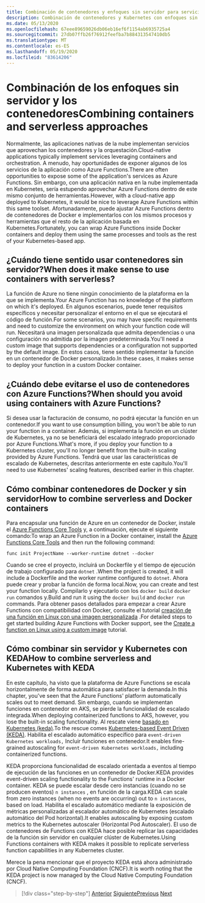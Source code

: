 ```yaml
---
title: Combinación de contenedores y enfoques sin servidor para servicios nativos de la nube
description: Combinación de contenedores y Kubernetes con enfoques sin servidor
ms.date: 05/13/2020
ms.openlocfilehash: 67eee89659026db06eb16ef6f1154ab6935725a4
ms.sourcegitcommit: 27db07ffb26f76912feefba7b884313547410db5
ms.translationtype: MT
ms.contentlocale: es-ES
ms.lasthandoff: 05/19/2020
ms.locfileid: "83614206"
---
```

# <a name="combining-containers-and-serverless-approaches"></a><span data-ttu-id="99589-103">Combinación de los enfoques sin servidor y los contenedores</span><span class="sxs-lookup"><span data-stu-id="99589-103">Combining containers and serverless approaches</span></span>

<span data-ttu-id="99589-104">Normalmente, las aplicaciones nativas de la nube implementan servicios que aprovechan los contenedores y la orquestación.</span><span class="sxs-lookup"><span data-stu-id="99589-104">Cloud-native applications typically implement services leveraging containers and orchestration.</span></span> <span data-ttu-id="99589-105">A menudo, hay oportunidades de exponer algunos de los servicios de la aplicación como Azure Functions.</span><span class="sxs-lookup"><span data-stu-id="99589-105">There are often opportunities to expose some of the application's services as Azure Functions.</span></span> <span data-ttu-id="99589-106">Sin embargo, con una aplicación nativa en la nube implementada en Kubernetes, sería estupendo aprovechar Azure Functions dentro de este mismo conjunto de herramientas.</span><span class="sxs-lookup"><span data-stu-id="99589-106">However, with a cloud-native app deployed to Kubernetes, it would be nice to leverage Azure Functions within this same toolset.</span></span> <span data-ttu-id="99589-107">Afortunadamente, puede ajustar Azure Functions dentro de contenedores de Docker e implementarlos con los mismos procesos y herramientas que el resto de la aplicación basada en Kubernetes.</span><span class="sxs-lookup"><span data-stu-id="99589-107">Fortunately, you can wrap Azure Functions inside Docker containers and deploy them using the same processes and tools as the rest of your Kubernetes-based app.</span></span>

## <a name="when-does-it-make-sense-to-use-containers-with-serverless"></a><span data-ttu-id="99589-108">¿Cuándo tiene sentido usar contenedores sin servidor?</span><span class="sxs-lookup"><span data-stu-id="99589-108">When does it make sense to use containers with serverless?</span></span>

<span data-ttu-id="99589-109">La función de Azure no tiene ningún conocimiento de la plataforma en la que se implementa.</span><span class="sxs-lookup"><span data-stu-id="99589-109">Your Azure Function has no knowledge of the platform on which it's deployed.</span></span> <span data-ttu-id="99589-110">En algunos escenarios, puede tener requisitos específicos y necesitar personalizar el entorno en el que se ejecutará el código de función.</span><span class="sxs-lookup"><span data-stu-id="99589-110">For some scenarios, you may have specific requirements and need to customize the environment on which your function code will run.</span></span> <span data-ttu-id="99589-111">Necesitará una imagen personalizada que admita dependencias o una configuración no admitida por la imagen predeterminada.</span><span class="sxs-lookup"><span data-stu-id="99589-111">You'll need a custom image that supports dependencies or a configuration not supported by the default image.</span></span> <span data-ttu-id="99589-112">En estos casos, tiene sentido implementar la función en un contenedor de Docker personalizado.</span><span class="sxs-lookup"><span data-stu-id="99589-112">In these cases, it makes sense to deploy your function in a custom Docker container.</span></span>

## <a name="when-should-you-avoid-using-containers-with-azure-functions"></a><span data-ttu-id="99589-113">¿Cuándo debe evitarse el uso de contenedores con Azure Functions?</span><span class="sxs-lookup"><span data-stu-id="99589-113">When should you avoid using containers with Azure Functions?</span></span>

<span data-ttu-id="99589-114">Si desea usar la facturación de consumo, no podrá ejecutar la función en un contenedor.</span><span class="sxs-lookup"><span data-stu-id="99589-114">If you want to use consumption billing, you won't be able to run your function in a container.</span></span> <span data-ttu-id="99589-115">Además, si implementa la función en un clúster de Kubernetes, ya no se beneficiará del escalado integrado proporcionado por Azure Functions.</span><span class="sxs-lookup"><span data-stu-id="99589-115">What's more, if you deploy your function to a Kubernetes cluster, you'll no longer benefit from the built-in scaling provided by Azure Functions.</span></span> <span data-ttu-id="99589-116">Tendrá que usar las características de escalado de Kubernetes, descritas anteriormente en este capítulo.</span><span class="sxs-lookup"><span data-stu-id="99589-116">You'll need to use Kubernetes' scaling features, described earlier in this chapter.</span></span>

## <a name="how-to-combine-serverless-and-docker-containers"></a><span data-ttu-id="99589-117">Cómo combinar contenedores de Docker y sin servidor</span><span class="sxs-lookup"><span data-stu-id="99589-117">How to combine serverless and Docker containers</span></span>

<span data-ttu-id="99589-118">Para encapsular una función de Azure en un contenedor de Docker, instale el [Azure Functions Core Tools](https://github.com/Azure/azure-functions-core-tools) y, a continuación, ejecute el siguiente comando:</span><span class="sxs-lookup"><span data-stu-id="99589-118">To wrap an Azure Function in a Docker container, install the [Azure Functions Core Tools](https://github.com/Azure/azure-functions-core-tools) and then run the following command:</span></span>

```console
func init ProjectName --worker-runtime dotnet --docker
```

<span data-ttu-id="99589-119">Cuando se cree el proyecto, incluirá un Dockerfile y el tiempo de ejecución de trabajo configurado para `dotnet` .</span><span class="sxs-lookup"><span data-stu-id="99589-119">When the project is created, it will include a Dockerfile and the worker runtime configured to `dotnet`.</span></span> <span data-ttu-id="99589-120">Ahora puede crear y probar la función de forma local.</span><span class="sxs-lookup"><span data-stu-id="99589-120">Now, you can create and test your function locally.</span></span> <span data-ttu-id="99589-121">Compilarlo y ejecutarlo con los `docker build` `docker run` comandos y.</span><span class="sxs-lookup"><span data-stu-id="99589-121">Build and run it using the  `docker build` and `docker run` commands.</span></span> <span data-ttu-id="99589-122">Para obtener pasos detallados para empezar a crear Azure Functions con compatibilidad con Docker, consulte el tutorial [creación de una función en Linux con una imagen personalizada](https://docs.microsoft.com/azure/azure-functions/functions-create-function-linux-custom-image) .</span><span class="sxs-lookup"><span data-stu-id="99589-122">For detailed steps to get started building Azure Functions with Docker support, see the [Create a function on Linux using a custom image](https://docs.microsoft.com/azure/azure-functions/functions-create-function-linux-custom-image) tutorial.</span></span>

## <a name="how-to-combine-serverless-and-kubernetes-with-keda"></a><span data-ttu-id="99589-123">Cómo combinar sin servidor y Kubernetes con KEDA</span><span class="sxs-lookup"><span data-stu-id="99589-123">How to combine serverless and Kubernetes with KEDA</span></span>

<span data-ttu-id="99589-124">En este capítulo, ha visto que la plataforma de Azure Functions se escala horizontalmente de forma automática para satisfacer la demanda.</span><span class="sxs-lookup"><span data-stu-id="99589-124">In this chapter, you've seen that the Azure Functions' platform automatically scales out to meet demand.</span></span> <span data-ttu-id="99589-125">Sin embargo, cuando se implementan funciones en contenedor en AKS, se pierde la funcionalidad de escalado integrada.</span><span class="sxs-lookup"><span data-stu-id="99589-125">When deploying containerized functions to AKS, however, you lose the built-in scaling functionality.</span></span> <span data-ttu-id="99589-126">Al rescate viene [basado en Kubernetes (keda)](https://docs.microsoft.com/azure/azure-functions/functions-kubernetes-keda).</span><span class="sxs-lookup"><span data-stu-id="99589-126">To the rescue comes [Kubernetes-based Event Driven (KEDA)](https://docs.microsoft.com/azure/azure-functions/functions-kubernetes-keda).</span></span> <span data-ttu-id="99589-127">Habilita el escalado automático específico para `event-driven Kubernetes workloads,` Incluir funciones en contenedor.</span><span class="sxs-lookup"><span data-stu-id="99589-127">It enables fine-grained autoscaling for `event-driven Kubernetes workloads,` including containerized functions.</span></span>

<span data-ttu-id="99589-128">KEDA proporciona funcionalidad de escalado orientada a eventos al tiempo de ejecución de las funciones en un contenedor de Docker.</span><span class="sxs-lookup"><span data-stu-id="99589-128">KEDA provides event-driven scaling functionality to the Functions' runtime in a Docker container.</span></span> <span data-ttu-id="99589-129">KEDA se puede escalar desde cero instancias (cuando no se producen eventos) `n instances` , en función de la carga.</span><span class="sxs-lookup"><span data-stu-id="99589-129">KEDA can scale from zero instances (when no events are occurring) out to `n instances`, based on load.</span></span> <span data-ttu-id="99589-130">Habilita el escalado automático mediante la exposición de métricas personalizadas al escalador automático de Kubernetes (escalado automático del Pod horizontal).</span><span class="sxs-lookup"><span data-stu-id="99589-130">It enables autoscaling by exposing custom metrics to the Kubernetes autoscaler (Horizontal Pod Autoscaler).</span></span> <span data-ttu-id="99589-131">El uso de contenedores de Functions con KEDA hace posible replicar las capacidades de la función sin servidor en cualquier clúster de Kubernetes.</span><span class="sxs-lookup"><span data-stu-id="99589-131">Using Functions containers with KEDA makes it possible to replicate serverless function capabilities in any Kubernetes cluster.</span></span>

<span data-ttu-id="99589-132">Merece la pena mencionar que el proyecto KEDA está ahora administrado por Cloud Native Computing Foundation (CNCF).</span><span class="sxs-lookup"><span data-stu-id="99589-132">It is worth noting that the KEDA project is now managed by the Cloud Native Computing Foundation (CNCF).</span></span>

>[!div class="step-by-step"]
><span data-ttu-id="99589-133">[Anterior](leverage-serverless-functions.md)
>[Siguiente](deploy-containers-azure.md)</span><span class="sxs-lookup"><span data-stu-id="99589-133">[Previous](leverage-serverless-functions.md)
[Next](deploy-containers-azure.md)</span></span>
